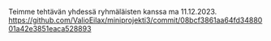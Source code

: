Teimme tehtävän yhdessä ryhmäläisten kanssa ma 11.12.2023.
https://github.com/ValioEilax/miniprojekti3/commit/08bcf3861aa64fd3488001a42e3851eaca528893
